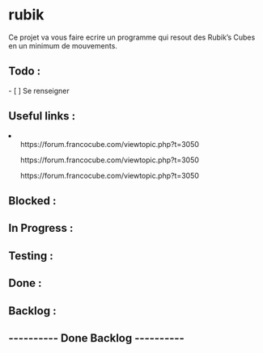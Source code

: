 # rubik
Ce projet va vous faire ecrire un programme qui resout des Rubik’s Cubes en un minimum de mouvements.

<h2>Todo :</h2>
- [ ] Se renseigner

<h2>Useful links :</h2>
<li>
	<ul>https://forum.francocube.com/viewtopic.php?t=3050</ul>
	<ul>https://forum.francocube.com/viewtopic.php?t=3050</ul>
	<ul>https://forum.francocube.com/viewtopic.php?t=3050</ul>
</li>

<h2>Blocked :</h2>

<h2>In Progress :</h2>

<h2>Testing :</h2>

<h2>Done :</h2>


<h2>Backlog :</h2>

<h2> ---------- Done Backlog ---------- </h2>

